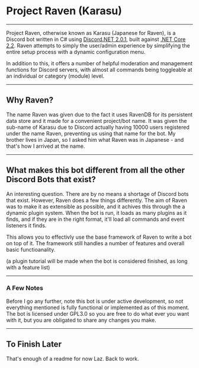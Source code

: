 # Project Raven (Karasu)
____
Project Raven, otherwise known as Karasu (Japanese for Raven), is a Discord bot written in C# using [Discord.NET  2.0.1](https://github.com/discord-net/Discord.Net), built against [.NET Core 2.2](https://github.com/dotnet/core). Raven attempts to simply the user/admin experience by simplifying the entire setup process with a dynamic configuration menu.

In addition to this, it offers a number of helpful moderation and management functions for Discord servers, with almost all commands being toggleable at an individual or category (module) level.

____
## Why Raven?

The name Raven was given due to the fact it uses RavenDB for its persistent data store and it made for a convenient project/bot name. It was given the sub-name of Karasu due to Discord actually having 10000 users registered under the name Raven, preventing us using that name for the bot. My brother lives in Japan, so I asked him what Raven was in Japanese - and that's how I arrived at the name.

____
## What makes this bot different from all the other Discord Bots that exist?

An interesting question. There are by no means a shortage of Discord bots that exist. However, Raven does a few things differently. The aim of Raven was to make it as extensible as possible, and it achives this through the a dynamic plugin system. When the bot is run, it loads as many plugins as it finds, and if they are in the right format, it'll load all commands and event listeners it finds.

This allows you to effectivly use the base framework of Raven to write a bot on top of it. The framework still handles a number of features and overall basic functioanality.

(a plugin tutorial will be made when the bot is considered finished, as long with a feature list) 

____
### A Few Notes

Before I go any further, note this bot is under active development, so not everything mentioned is fully functional or implemented as of this moment. The bot is licensed under GPL3.0 so you are free to do what ever you want with it, but you are obligated to share any changes you make.

____
## To Finish Later

That's enough of a readme for now Laz. Back to work.
